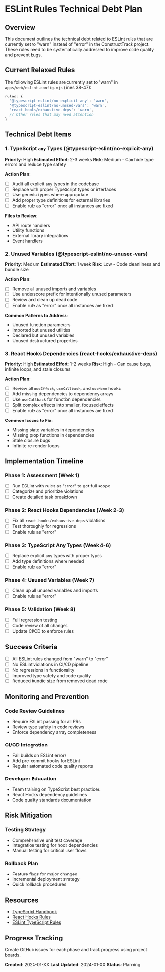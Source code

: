 # ESLint Rules Technical Debt Plan

## Overview

This document outlines the technical debt related to ESLint rules that are currently set to "warn"
instead of "error" in the ConstructTrack project. These rules need to be systematically addressed to
improve code quality and prevent bugs.

## Current Relaxed Rules

The following ESLint rules are currently set to "warn" in `apps/web/eslint.config.mjs` (lines
38-47):

```javascript
rules: {
  '@typescript-eslint/no-explicit-any': 'warn',
  '@typescript-eslint/no-unused-vars': 'warn',
  'react-hooks/exhaustive-deps': 'warn',
  // Other rules that may need attention
}
```

## Technical Debt Items

### 1. TypeScript `any` Types (@typescript-eslint/no-explicit-any)

**Priority**: High **Estimated Effort**: 2-3 weeks **Risk**: Medium - Can hide type errors and
reduce type safety

**Action Plan**:

- [ ] Audit all explicit `any` types in the codebase
- [ ] Replace with proper TypeScript types or interfaces
- [ ] Use generic types where appropriate
- [ ] Add proper type definitions for external libraries
- [ ] Enable rule as "error" once all instances are fixed

**Files to Review**:

- API route handlers
- Utility functions
- External library integrations
- Event handlers

### 2. Unused Variables (@typescript-eslint/no-unused-vars)

**Priority**: Medium **Estimated Effort**: 1 week **Risk**: Low - Code cleanliness and bundle size

**Action Plan**:

- [ ] Remove all unused imports and variables
- [ ] Use underscore prefix for intentionally unused parameters
- [ ] Review and clean up dead code
- [ ] Enable rule as "error" once all instances are fixed

**Common Patterns to Address**:

- Unused function parameters
- Imported but unused utilities
- Declared but unused variables
- Unused destructured properties

### 3. React Hooks Dependencies (react-hooks/exhaustive-deps)

**Priority**: High **Estimated Effort**: 1-2 weeks **Risk**: High - Can cause bugs, infinite loops,
and stale closures

**Action Plan**:

- [ ] Review all `useEffect`, `useCallback`, and `useMemo` hooks
- [ ] Add missing dependencies to dependency arrays
- [ ] Use `useCallback` for function dependencies
- [ ] Split complex effects into smaller, focused effects
- [ ] Enable rule as "error" once all instances are fixed

**Common Issues to Fix**:

- Missing state variables in dependencies
- Missing prop functions in dependencies
- Stale closure bugs
- Infinite re-render loops

## Implementation Timeline

### Phase 1: Assessment (Week 1)

- [ ] Run ESLint with rules as "error" to get full scope
- [ ] Categorize and prioritize violations
- [ ] Create detailed task breakdown

### Phase 2: React Hooks Dependencies (Week 2-3)

- [ ] Fix all `react-hooks/exhaustive-deps` violations
- [ ] Test thoroughly for regressions
- [ ] Enable rule as "error"

### Phase 3: TypeScript Any Types (Week 4-6)

- [ ] Replace explicit `any` types with proper types
- [ ] Add type definitions where needed
- [ ] Enable rule as "error"

### Phase 4: Unused Variables (Week 7)

- [ ] Clean up all unused variables and imports
- [ ] Enable rule as "error"

### Phase 5: Validation (Week 8)

- [ ] Full regression testing
- [ ] Code review of all changes
- [ ] Update CI/CD to enforce rules

## Success Criteria

- [ ] All ESLint rules changed from "warn" to "error"
- [ ] No ESLint violations in CI/CD pipeline
- [ ] No regressions in functionality
- [ ] Improved type safety and code quality
- [ ] Reduced bundle size from removed dead code

## Monitoring and Prevention

### Code Review Guidelines

- Require ESLint passing for all PRs
- Review type safety in code reviews
- Enforce dependency array completeness

### CI/CD Integration

- Fail builds on ESLint errors
- Add pre-commit hooks for ESLint
- Regular automated code quality reports

### Developer Education

- Team training on TypeScript best practices
- React Hooks dependency guidelines
- Code quality standards documentation

## Risk Mitigation

### Testing Strategy

- Comprehensive unit test coverage
- Integration testing for hook dependencies
- Manual testing for critical user flows

### Rollback Plan

- Feature flags for major changes
- Incremental deployment strategy
- Quick rollback procedures

## Resources

- [TypeScript Handbook](https://www.typescriptlang.org/docs/)
- [React Hooks Rules](https://reactjs.org/docs/hooks-rules.html)
- [ESLint TypeScript Rules](https://typescript-eslint.io/rules/)

## Progress Tracking

Create GitHub issues for each phase and track progress using project boards.

**Created**: 2024-01-XX **Last Updated**: 2024-01-XX **Status**: Planning
